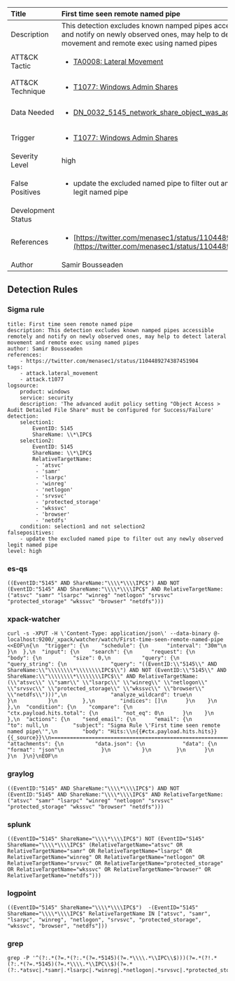 | Title                | First time seen remote named pipe                                                                                                                                                 |
|:---------------------|:------------------------------------------------------------------------------------------------------------------------------------------------------------|
| Description          | This detection excludes known namped pipes accessible remotely and notify on newly observed ones, may help to detect lateral movement and remote exec using named pipes                                                                                                                                           |
| ATT&amp;CK Tactic    | <ul><li>[TA0008: Lateral Movement](https://attack.mitre.org/tactics/TA0008)</li></ul>  |
| ATT&amp;CK Technique | <ul><li>[T1077: Windows Admin Shares](https://attack.mitre.org/techniques/T1077)</li></ul>                             |
| Data Needed          | <ul><li>[DN_0032_5145_network_share_object_was_accessed_detailed](../Data_Needed/DN_0032_5145_network_share_object_was_accessed_detailed.md)</li></ul>                                                         |
| Trigger              | <ul><li>[T1077: Windows Admin Shares](../Triggers/T1077.md)</li></ul>  |
| Severity Level       | high                                                                                                                                                 |
| False Positives      | <ul><li>update the excluded named pipe to filter out any newly observed legit named pipe</li></ul>                                                                  |
| Development Status   |                                                                                                                                                 |
| References           | <ul><li>[https://twitter.com/menasec1/status/1104489274387451904](https://twitter.com/menasec1/status/1104489274387451904)</li></ul>                                                          |
| Author               | Samir Bousseaden                                                                                                                                                |


## Detection Rules

### Sigma rule

```
title: First time seen remote named pipe
description: This detection excludes known namped pipes accessible remotely and notify on newly observed ones, may help to detect lateral movement and remote exec using named pipes
author: Samir Bousseaden
references:
    - https://twitter.com/menasec1/status/1104489274387451904
tags:
    - attack.lateral_movement
    - attack.t1077
logsource:
    product: windows
    service: security
    description: 'The advanced audit policy setting "Object Access > Audit Detailed File Share" must be configured for Success/Failure'
detection:
    selection1:
        EventID: 5145
        ShareName: \\*\IPC$
    selection2:
        EventID: 5145
        ShareName: \\*\IPC$
        RelativeTargetName:
         - 'atsvc'
         - 'samr'
         - 'lsarpc'
         - 'winreg'
         - 'netlogon'
         - 'srvsvc'
         - 'protected_storage'
         - 'wkssvc'
         - 'browser'
         - 'netdfs'
    condition: selection1 and not selection2
falsepositives: 
    - update the excluded named pipe to filter out any newly observed legit named pipe
level: high

```





### es-qs
    
```
((EventID:"5145" AND ShareName:"\\\\*\\\\IPC$") AND NOT (EventID:"5145" AND ShareName:"\\\\*\\\\IPC$" AND RelativeTargetName:("atsvc" "samr" "lsarpc" "winreg" "netlogon" "srvsvc" "protected_storage" "wkssvc" "browser" "netdfs")))
```


### xpack-watcher
    
```
curl -s -XPUT -H \'Content-Type: application/json\' --data-binary @- localhost:9200/_xpack/watcher/watch/First-time-seen-remote-named-pipe <<EOF\n{\n  "trigger": {\n    "schedule": {\n      "interval": "30m"\n    }\n  },\n  "input": {\n    "search": {\n      "request": {\n        "body": {\n          "size": 0,\n          "query": {\n            "query_string": {\n              "query": "((EventID:\\"5145\\" AND ShareName:\\"\\\\\\\\*\\\\\\\\IPC$\\") AND NOT (EventID:\\"5145\\" AND ShareName:\\"\\\\\\\\*\\\\\\\\IPC$\\" AND RelativeTargetName:(\\"atsvc\\" \\"samr\\" \\"lsarpc\\" \\"winreg\\" \\"netlogon\\" \\"srvsvc\\" \\"protected_storage\\" \\"wkssvc\\" \\"browser\\" \\"netdfs\\")))",\n              "analyze_wildcard": true\n            }\n          }\n        },\n        "indices": []\n      }\n    }\n  },\n  "condition": {\n    "compare": {\n      "ctx.payload.hits.total": {\n        "not_eq": 0\n      }\n    }\n  },\n  "actions": {\n    "send_email": {\n      "email": {\n        "to": null,\n        "subject": "Sigma Rule \'First time seen remote named pipe\'",\n        "body": "Hits:\\n{{#ctx.payload.hits.hits}}{{_source}}\\n================================================================================\\n{{/ctx.payload.hits.hits}}",\n        "attachments": {\n          "data.json": {\n            "data": {\n              "format": "json"\n            }\n          }\n        }\n      }\n    }\n  }\n}\nEOF\n
```


### graylog
    
```
((EventID:"5145" AND ShareName:"\\\\*\\\\IPC$") AND NOT (EventID:"5145" AND ShareName:"\\\\*\\\\IPC$" AND RelativeTargetName:("atsvc" "samr" "lsarpc" "winreg" "netlogon" "srvsvc" "protected_storage" "wkssvc" "browser" "netdfs")))
```


### splunk
    
```
((EventID="5145" ShareName="\\\\*\\\\IPC$") NOT (EventID="5145" ShareName="\\\\*\\\\IPC$" (RelativeTargetName="atsvc" OR RelativeTargetName="samr" OR RelativeTargetName="lsarpc" OR RelativeTargetName="winreg" OR RelativeTargetName="netlogon" OR RelativeTargetName="srvsvc" OR RelativeTargetName="protected_storage" OR RelativeTargetName="wkssvc" OR RelativeTargetName="browser" OR RelativeTargetName="netdfs")))
```


### logpoint
    
```
((EventID="5145" ShareName="\\\\*\\\\IPC$")  -(EventID="5145" ShareName="\\\\*\\\\IPC$" RelativeTargetName IN ["atsvc", "samr", "lsarpc", "winreg", "netlogon", "srvsvc", "protected_storage", "wkssvc", "browser", "netdfs"]))
```


### grep
    
```
grep -P '^(?:.*(?=.*(?:.*(?=.*5145)(?=.*\\\\.*\\IPC\\$)))(?=.*(?!.*(?:.*(?=.*5145)(?=.*\\\\.*\\IPC\\$)(?=.*(?:.*atsvc|.*samr|.*lsarpc|.*winreg|.*netlogon|.*srvsvc|.*protected_storage|.*wkssvc|.*browser|.*netdfs))))))'
```



